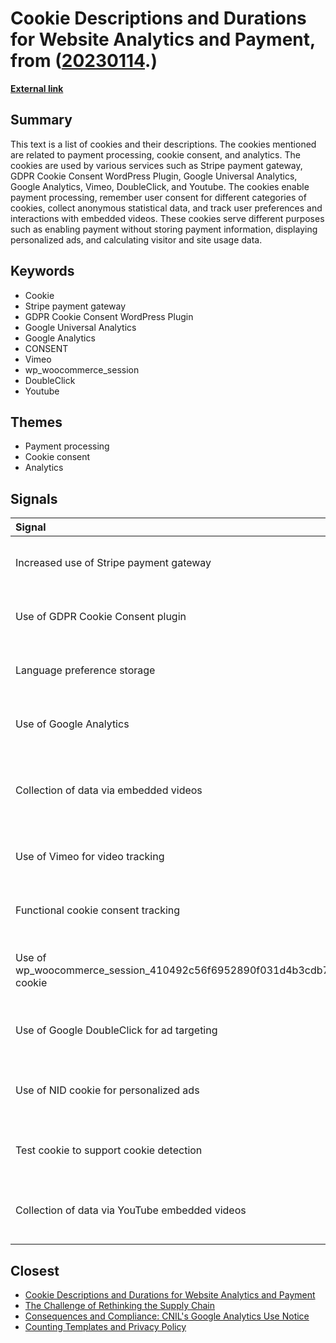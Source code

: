 # __Cookie Descriptions and Durations for Website Analytics and Payment__, from ([20230114](https://kghosh.substack.com/p/20230114).)

__[External link](https://driesdepoorter.be/recharge/?utm_source=substack&utm_medium=email)__



## Summary

This text is a list of cookies and their descriptions. The cookies mentioned are related to payment processing, cookie consent, and analytics. The cookies are used by various services such as Stripe payment gateway, GDPR Cookie Consent WordPress Plugin, Google Universal Analytics, Google Analytics, Vimeo, DoubleClick, and Youtube. The cookies enable payment processing, remember user consent for different categories of cookies, collect anonymous statistical data, and track user preferences and interactions with embedded videos. These cookies serve different purposes such as enabling payment without storing payment information, displaying personalized ads, and calculating visitor and site usage data.

## Keywords

* Cookie
* Stripe payment gateway
* GDPR Cookie Consent WordPress Plugin
* Google Universal Analytics
* Google Analytics
* CONSENT
* Vimeo
* wp_woocommerce_session
* DoubleClick
* Youtube

## Themes

* Payment processing
* Cookie consent
* Analytics

## Signals

| Signal                                                                | Change               | 10y horizon                                            | Driving force                                  |
|:----------------------------------------------------------------------|:---------------------|:-------------------------------------------------------|:-----------------------------------------------|
| Increased use of Stripe payment gateway                               | Technological change | More secure and efficient online payments              | Desire for convenience and security            |
| Use of GDPR Cookie Consent plugin                                     | Regulatory change    | Better protection of user privacy                      | Compliance with data protection regulations    |
| Language preference storage                                           | Technological change | More personalized website experiences                  | Enhanced user experiences                      |
| Use of Google Analytics                                               | Technological change | Improved data collection and analysis                  | Better understanding of website performance    |
| Collection of data via embedded videos                                | Technological change | More targeted advertising based on user preferences    | Ad targeting and personalization               |
| Use of Vimeo for video tracking                                       | Technological change | Better tracking and analytics for video content        | Improved video performance and insights        |
| Functional cookie consent tracking                                    | Regulatory change    | More control over cookie preferences                   | Compliance with data protection regulations    |
| Use of wp_woocommerce_session_410492c56f6952890f031d4b3cdb7b94 cookie | Technological change | Improved website functionality for e-commerce          | Enhanced shopping experience                   |
| Use of Google DoubleClick for ad targeting                            | Technological change | More relevant and personalized advertising             | Enhanced ad targeting and user engagement      |
| Use of NID cookie for personalized ads                                | Technological change | Increased customization of ads based on user interests | Improved ad targeting and effectiveness        |
| Test cookie to support cookie detection                               | Technological change | Better user experience and website functionality       | Improved website functionality                 |
| Collection of data via YouTube embedded videos                        | Technological change | Improved analytics and insights for video content      | Enhanced video performance and user engagement |

## Closest

* [Cookie Descriptions and Durations for Website Analytics and Payment](7717bf4adf361e8117bc88437c660273)
* [The Challenge of Rethinking the Supply Chain](fa27e27bdec01712d582ab0f61c95bac)
* [Consequences and Compliance: CNIL's Google Analytics Use Notice](903096f9f71209541fb6fabd6220b72b)
* [Counting Templates and Privacy Policy](348fffeed19b47b0379a6ca0cad9ec8e)